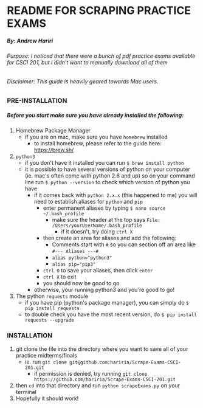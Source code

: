 # README FOR SCRAPING PRACTICE EXAMS
##### By: Andrew Hariri
###### Purpose: I noticed that there were a bunch of pdf practice exams available for CSCI 201, but I didn't want to manually download all of them
###### Disclaimer: This guide is heavily geared towards Mac users.

### PRE-INSTALLATION

##### Before you start make sure you have already installed the following:
1.  Homebrew Package Manager
    *   if you are on mac, make sure you have `homebrew` installed
        *   to install homebrew, please refer to the guide here: <https://brew.sh/>
2.  `python3`
    *   if you don't have it installed you can run `$ brew install python`
    *   it is possible to have several versions of python on your computer (ie. mac's often come with python 2.6 and up) so on your command line run `$ python --version` to check which version of python you have
        *   if it comes back with `python 2.x.x` (this happened to me) you will need to establish aliases for `python` and `pip`
            *   enter permanent aliases by typing `$ nano source ~/.bash_profile`
                *   make sure the header at the top says `File: /Users/yourUserName/.bash_profile`
                    *   if it doesn't, try doing `ctrl X`
            *   then create an area for aliases and add the following:
                *   Comments start with `#` so you can section off an area like `#--- Aliases ---#`
                *   `alias python="python3"`
                *   `alias pip="pip3"`
            *   `ctrl O` to save your aliases, then click `enter`
            *   `ctrl X` to exit
            *   you should now be good to go
        *   otherwise, your running python3 and you're good to go!
3.  The python `requests` module
    *   if you have pip (python's package manager), you can simply do `$ pip install requests`
    *   to double check you have the most recent version, do `$ pip install requests --upgrade`

### INSTALLATION
1.  git clone the file into the directory where you want to save all of your practice midterms/finals
    - ie. run `git clone git@github.com:hariria/Scrape-Exams-CSCI-201.git`
        - if permission is denied, try running `git clone https://github.com/hariria/Scrape-Exams-CSCI-201.git`
2.  then `cd` into that directory and run `python scrapeExams.py` on your terminal
3.  Hopefully it should work!
